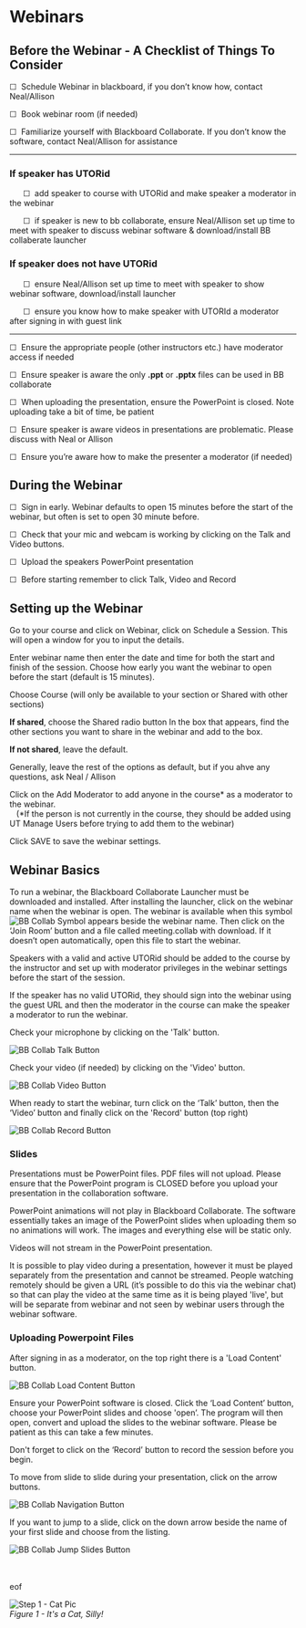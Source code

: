 # Webinars

## Before the Webinar - A Checklist of Things To Consider

&#x2610;&nbsp;  Schedule Webinar in blackboard, if you don’t know how, contact Neal/Allison

&#x2610;&nbsp; Book webinar room (if needed)

&#x2610;&nbsp;  Familiarize yourself with Blackboard Collaborate. If you don’t know the software, contact Neal/Allison for assistance

----

### If speaker has UTORid <br>
&nbsp;&nbsp;&nbsp;&nbsp;&nbsp;&nbsp;&#x2610;&nbsp; add speaker to course with UTORid and make speaker a moderator in the webinar

&nbsp;&nbsp;&nbsp;&nbsp;&nbsp;&nbsp;&#x2610;&nbsp; if speaker is new to bb collaborate, ensure Neal/Allison set up time to meet with speaker to discuss webinar software & download/install BB collaberate launcher

### If speaker does not have UTORid <br>
&nbsp;&nbsp;&nbsp;&nbsp;&nbsp;&nbsp;&#x2610;&nbsp; ensure Neal/Allison set up time to meet with speaker to show webinar software, download/install launcher

&nbsp;&nbsp;&nbsp;&nbsp;&nbsp;&nbsp;&#x2610;&nbsp; ensure you know how to make speaker with UTORId a moderator after signing in with guest link

----

&#x2610;&nbsp; Ensure the appropriate people (other instructors etc.) have moderator access if needed

&#x2610;&nbsp; Ensure speaker is aware the only **.ppt** or **.pptx** files can be used in BB collaborate

&#x2610;&nbsp; When uploading the presentation, ensure the PowerPoint is closed. Note uploading take a bit of time, be patient

&#x2610;&nbsp; Ensure speaker is aware videos in presentations are problematic. Please discuss with Neal or Allison

&#x2610;&nbsp; Ensure you’re aware how to make the presenter a moderator (if needed)

## During the Webinar

&#x2610;&nbsp; Sign in early. Webinar defaults to open 15 minutes before the start of the webinar, but often is set to open 30 minute before.

&#x2610;&nbsp; Check that your mic and webcam is working by clicking on the Talk and Video buttons.

&#x2610;&nbsp; Upload the speakers PowerPoint presentation

&#x2610;&nbsp; Before starting remember to click Talk, Video and Record


## Setting up the Webinar

Go to your course and click on Webinar, click on Schedule a Session. This will open a window for you to input the details.

Enter webinar name then enter the date and time for both the start and finish of the session. Choose how early you want the webinar to open before the start (default is 15 minutes).

Choose Course (will only be available to your section or Shared with other sections)

**If shared**, choose the Shared radio button
	In the box that appears, find the other sections you want to share in the webinar and add to the 	box.

**If not shared**, leave the default.   

Generally, leave the rest of the options as default, but if you ahve any questions, ask Neal / Allison

Click on the Add Moderator to add anyone in the course\* as a moderator to the webinar. <br>
	&nbsp;&nbsp;&nbsp;(\*If the person is not currently in the course, they should be added using UT Manage Users before trying to add them to the webinar)

Click SAVE to save the webinar settings.

## Webinar Basics

To run a webinar, the Blackboard Collaborate Launcher must be downloaded and installed. After installing the launcher, click on the webinar name when the webinar is open.  The webinar is available when this symbol ![BB Collab Symbol](Guest_Speaker_Info/collab.jpg) appears beside the webinar name. Then click on the ‘Join Room’ button and a file called meeting.collab with download. If it doesn’t open automatically, open this file to start the webinar.

Speakers with a valid and active UTORid should be added to the course by the instructor and set up with moderator privileges in the webinar settings before the start of the session.

If the speaker has no valid UTORid, they should sign into the webinar using the guest URL and then the moderator in the course can make the speaker a moderator to run the webinar.

Check your microphone by clicking on the 'Talk' button.

![BB Collab Talk Button](Guest_Speaker_Info/talk_button.jpg)

Check your video (if needed) by clicking on the 'Video' button.

![BB Collab Video Button](Guest_Speaker_Info/video_button.jpg)

When ready to start the webinar, turn click on the ‘Talk’ button, then the ‘Video’ button and finally click on the 'Record' button (top right)

![BB Collab Record Button](Guest_Speaker_Info/record_button.jpg)



### Slides

Presentations must be PowerPoint files. PDF files will not upload. Please ensure that the PowerPoint program is CLOSED before you upload your presentation in the collaboration software.

PowerPoint animations will not play in Blackboard Collaborate. The software essentially takes an image of the PowerPoint slides when uploading them so no animations will work. The images and everything else will be static only.

Videos will not stream in the PowerPoint presentation.

It is possible to play video during a presentation, however it must be played separately from the presentation and cannot be streamed. People watching remotely should be given a URL (it’s possible to do this via the webinar chat) so that can play the video at the same time as it is being played 'live', but will be separate from webinar and not seen by webinar users through the webinar software.


### Uploading Powerpoint Files

After signing in as a moderator, on the top right there is a 'Load Content' button.

![BB Collab Load Content Button](Guest_Speaker_Info/load_button.jpg)

Ensure your PowerPoint software is closed. Click the ‘Load Content’ button, choose your PowerPoint slides and choose 'open’. The program will then open, convert and upload the slides to the webinar software. Please be patient as this can take a few minutes.

Don't forget to click on the ‘Record’ button to record the session before you begin.

To move from slide to slide during your presentation, click on the arrow buttons.

![BB Collab Navigation Button](Guest_Speaker_Info/nav_buttons.jpg)


If you want to jump to a slide, click on the down arrow beside the name of your first slide and choose from the listing.

![BB Collab Jump Slides Button](Guest_Speaker_Info/jump_slides.jpg)



<br><br>
eof

![Step 1 - Cat Pic](Guest_Speaker_Info/cat_eg.jpg)
<br>
*Figure 1 - It's a Cat, Silly!*

